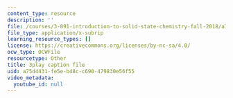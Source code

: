 ```yaml
---
content_type: resource
description: ''
file: /courses/3-091-introduction-to-solid-state-chemistry-fall-2018/a75d4431fe5eb48cc690479830e56f55_Gqic72B-1MU.srt
file_type: application/x-subrip
learning_resource_types: []
license: https://creativecommons.org/licenses/by-nc-sa/4.0/
ocw_type: OCWFile
resourcetype: Other
title: 3play caption file
uid: a75d4431-fe5e-b48c-c690-479830e56f55
video_metadata:
  youtube_id: null
---
```

